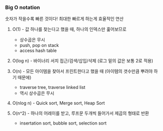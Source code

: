 ### Big O notation

숫자가 작을수록 빠른 것이다! 최대한 빠르게 하는게 효율적인 연산

1. O(1) - 값 하나를 찾는다고 했을 때, 하나의 인덱스만 훑어보므로
   - 상수곱은 무시
   - push, pop on stack
   - access hash table

2. O(log n) - 바이너리 서치 접근/검색/삽입/삭제 (로그 밑의 값은 보통 2로 적용)
3. O(n) - 모든 아이템을 찾아서 프린트한다고 했을 때 (아이템의 갯수만큼 뿌려야 하기 때문에)
   - traverse tree, traverse linked list
   - 역시 상수곱은 무시
4. O(nlog n) - Quick sort, Merge sort, Heap Sort
5. O(n^2) - 하나의 어레이를 받고, 루프문 두개씩 들어가서 제곱의 형태로 반환
   - insertation sort, bubble sort, selection sort